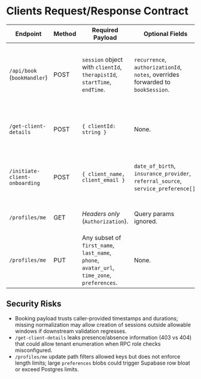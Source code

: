 # Clients Request/Response Contract

| Endpoint | Method | Required Payload | Optional Fields | Response Shape |
| --- | --- | --- | --- | --- |
| `/api/book` (`bookHandler`) | POST | `session` object with `clientId`, `therapistId`, `startTime`, `endTime`. | `recurrence`, `authorizationId`, `notes`, overrides forwarded to `bookSession`. | `{ success: true, data: BookSessionResult }` or `{ success: false, error }`; echoes `Idempotency-Key` header when supplied. |
| `/get-client-details` | POST | `{ clientId: string }` | None. | `{ client: Client }` on 200; 403/404 when access denied; 500 on RPC failure. |
| `/initiate-client-onboarding` | POST | `{ client_name, client_email }` | `date_of_birth`, `insurance_provider`, `referral_source`, `service_preference[]`. | `{ success: true, onboardingUrl, message }` or `{ success: false, error }` with status 400 on validation failure. |
| `/profiles/me` | GET | *Headers only* (`Authorization`). | Query params ignored. | `{ profile: {...} }` containing sanitized caller profile fields. |
| `/profiles/me` | PUT | Any subset of `first_name`, `last_name`, `phone`, `avatar_url`, `time_zone`, `preferences`. | None. | `{ message: 'Profile updated successfully', profile: {...} }` or error JSON with 400/500 status. |

## Security Risks
- Booking payload trusts caller-provided timestamps and durations; missing normalization may allow creation of sessions outside allowable windows if downstream validation regresses.
- `/get-client-details` leaks presence/absence information (403 vs 404) that could allow tenant enumeration when RPC role checks misconfigured.
- `/profiles/me` update path filters allowed keys but does not enforce length limits; large `preferences` blobs could trigger Supabase row bloat or exceed Postgres limits. 
